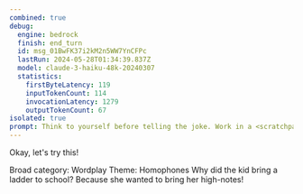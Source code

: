 ```yaml
---
combined: true
debug:
  engine: bedrock
  finish: end_turn
  id: msg_01BwFK37i2kM2n5WW7YnCFPc
  lastRun: 2024-05-28T01:34:39.837Z
  model: claude-3-haiku-48k-20240307
  statistics:
    firstByteLatency: 119
    inputTokenCount: 114
    invocationLatency: 1279
    outputTokenCount: 67
isolated: true
prompt: Think to yourself before telling the joke. Work in a <scratchpad></scratchpad> block. First, decide on a broad category for the joke. Then, decide on a theme for the joke. Finally, tell the joke. The joke should be short and direct. Put your response in <joke></joke>.
---
```


Okay, let's try this!

<scratchpad>
Broad category: Wordplay
Theme: Homophones
</scratchpad>

<joke>
Why did the kid bring a ladder to school? Because she wanted to bring her high-notes!
</joke>